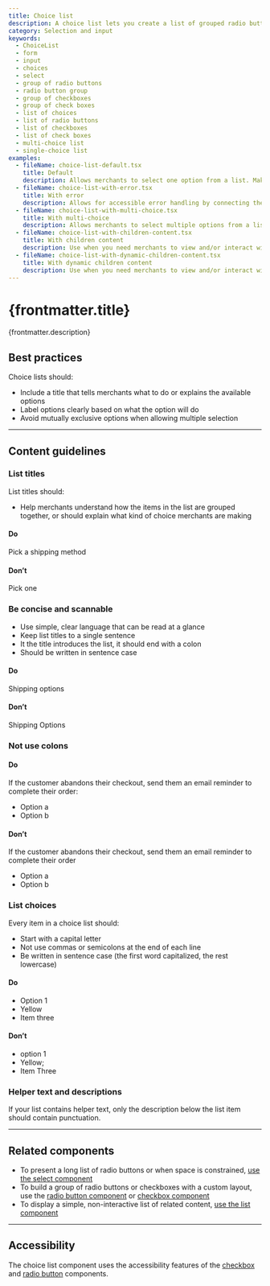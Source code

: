 ```yaml
---
title: Choice list
description: A choice list lets you create a list of grouped radio buttons or checkboxes. Use this component if you need to group together a related list of interactive choices.
category: Selection and input
keywords:
  - ChoiceList
  - form
  - input
  - choices
  - select
  - group of radio buttons
  - radio button group
  - group of checkboxes
  - group of check boxes
  - list of choices
  - list of radio buttons
  - list of checkboxes
  - list of check boxes
  - multi-choice list
  - single-choice list
examples:
  - fileName: choice-list-default.tsx
    title: Default
    description: Allows merchants to select one option from a list. Make sure all options are an either/or choice.
  - fileName: choice-list-with-error.tsx
    title: With error
    description: Allows for accessible error handling by connecting the error message to the field with the error.
  - fileName: choice-list-with-multi-choice.tsx
    title: With multi-choice
    description: Allows merchants to select multiple options from a list. Avoid options that are an either/or choice.
  - fileName: choice-list-with-children-content.tsx
    title: With children content
    description: Use when you need merchants to view and/or interact with additional content under a choice. The content will always be rendered.
  - fileName: choice-list-with-dynamic-children-content.tsx
    title: With dynamic children content
    description: Use when you need merchants to view and/or interact with additional content under a choice. The content is only rendered when the choice is selected. Works for both single-choice and multi-choice list.
---
```


# {frontmatter.title}

<Lede>{frontmatter.description}</Lede>

<Examples />

<Props componentName={frontmatter.title} />

## Best practices

Choice lists should:

- Include a title that tells merchants what to do or explains the available options
- Label options clearly based on what the option will do
- Avoid mutually exclusive options when allowing multiple selection

---

## Content guidelines

### List titles

List titles should:

- Help merchants understand how the items in the list are grouped together, or should explain what kind of choice merchants are making

<DoDont>

#### Do

Pick a shipping method

#### Don’t

Pick one

</DoDont>

### Be concise and scannable

- Use simple, clear language that can be read at a glance
- Keep list titles to a single sentence
- It the title introduces the list, it should end with a colon
- Should be written in sentence case

<DoDont>

#### Do

Shipping options

#### Don’t

Shipping Options

</DoDont>

### Not use colons

<DoDont>

#### Do

If the customer abandons their checkout, send them an email reminder to complete their order:

- Option a
- Option b

#### Don’t

If the customer abandons their checkout, send them an email reminder to complete their order

- Option a
- Option b

</DoDont>

### List choices

Every item in a choice list should:

- Start with a capital letter
- Not use commas or semicolons at the end of each line
- Be written in sentence case (the first word capitalized, the rest lowercase)

<DoDont>

#### Do

- Option 1
- Yellow
- Item three

#### Don’t

- option 1
- Yellow;
- Item Three

</DoDont>

### Helper text and descriptions

If your list contains helper text, only the description below the list item should contain punctuation.

---

## Related components

- To present a long list of radio buttons or when space is constrained, [use the select component](https://polaris.shopify.com/components/select)
- To build a group of radio buttons or checkboxes with a custom layout, use the [radio button component](https://polaris.shopify.com/components/radio-button) or [checkbox component](https://polaris.shopify.com/components/checkbox)
- To display a simple, non-interactive list of related content, [use the list component](https://polaris.shopify.com/components/lists/list)

---

## Accessibility

The choice list component uses the accessibility features of the [checkbox](https://polaris.shopify.com/components/checkbox) and [radio button](https://polaris.shopify.com/components/radio-button) components.

